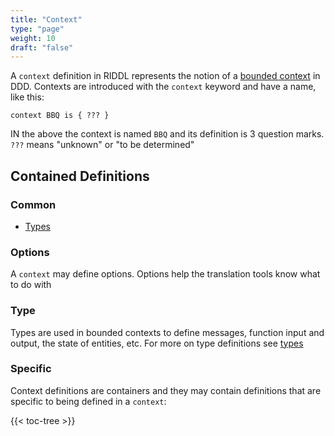 ```yaml
---
title: "Context"
type: "page"
weight: 10 
draft: "false"
---
```



A `context` definition in RIDDL represents the notion of a 
[bounded context](../../../../audience/authors-guide/design/context) in DDD.
Contexts are introduced with the `context` keyword and have a 
name, like this:
```riddl
context BBQ is { ??? }
```
IN the above the context is named `BBQ` and its definition is 3 question marks. 
`???` means "unknown" or "to be determined"

## Contained Definitions

### Common
* [Types](../../../common/types)

### Options
A `context` may define options. Options help the translation tools know what to
do with 

### Type
Types are used in bounded contexts to define messages, function input and output,
the state of entities, etc. For more on type definitions 
see [types](../../../common/types)


### Specific
Context definitions are containers and they may contain definitions that are
specific to being defined in a `context`:

{{< toc-tree >}}
